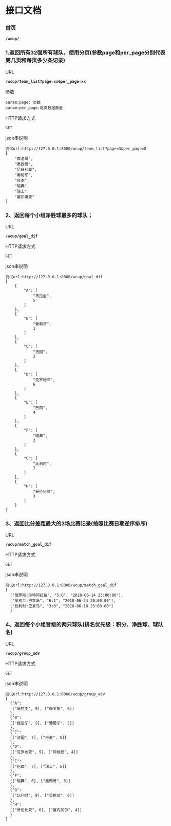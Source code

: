 # 接口文档
### 首页
**`/wcup/`**

### 1.返回所有32强所有球队，使用分页(参数page和per_page分别代表第几页和每页多少条记录)
URL

**`/wcup/team_list?page=xx&per_page=xx`**

参数

```
param:page: 页数
param:per_page:每页数据数量

```

HTTP请求方式
```
GET
```

json串说明

```
测试url:http://127.0.0.1:8000/wcup/team_list?page=3&per_page=8
[
    "摩洛哥",
    "墨西哥",
    "尼日利亚",
    "葡萄牙",
    "日本",
    "瑞典",
    "瑞士",
    "塞尔维亚"
]
```


### 2、返回每个小组净胜球最多的球队；

URL

**`/wcup/goal_dif`**

HTTP请求方式
```
GET
```
json串说明

```
测试url:http://127.0.0.1:8000/wcup/goal_dif
[
    {
        "A": [
            "乌拉圭",
            5
        ]
    },
    {
        "B": [
            "葡萄牙",
            1
        ]
    },
    {
        "C": [
            "法国",
            2
        ]
    },
    {
        "D": [
            "克罗地亚",
            6
        ]
    },
    {
        "E": [
            "巴西",
            4
        ]
    },
    {
        "F": [
            "瑞典",
            3
        ]
    },
    {
        "G": [
            "比利时",
            7
        ]
    },
    {
        "H": [
            "哥伦比亚",
            3
        ]
    }
]

```

### 3、返回比分差距最大的3场比赛记录(按照比赛日期逆序排序)

URL

**`/wcup/match_goal_dif`**

HTTP请求方式
```
GET
```
json串说明

```
测试url:http://127.0.0.1:8000/wcup/match_goal_dif
[
  ["俄罗斯:沙特阿拉伯", "5:0", "2018-06-14 23:00:00"],
  ["英格兰:巴拿马", "6:1", "2018-06-24 20:00:00"], 
  ["比利时:巴拿马", "3:0", "2018-06-18 23:00:00"]
  ]
```

### 4、返回每个小组晋级的两只球队(排名优先级：积分、净胜球、球队名)

URL

**`/wcup/group_adv`**

HTTP请求方式
```
GET
```
json串说明

```
测试url:http://127.0.0.1:8000/wcup/group_adv
[
  {"A":
  [["乌拉圭", 9], ["俄罗斯", 6]]
  },
  {"B":
  [["西班牙", 5], ["葡萄牙", 5]]
  }, 
  {"C": 
  [["法国", 7], ["丹麦", 5]]
  }, 
  {"D":
  [["克罗地亚", 9], ["阿根廷", 4]]
  }, 
  {"E":
  [["巴西", 7], ["瑞士", 5]]
  }, 
  {"F":
  [["瑞典", 6], ["墨西哥", 6]]
  }, 
  {"G":
  [["比利时", 9], ["英格兰", 6]]
  }, 
  {"H":
  [["哥伦比亚", 6], ["塞内加尔", 4]]
  }
]
```
